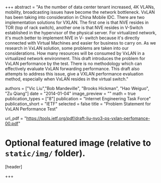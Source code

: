 +++
abstract = "As the number of data center tenant increased, 4K VLANs, mobility, broadcasting issues have become the network bottleneck. VxLAN has been taking into consideration in China Mobile IDC. There are two implementation solutions for VXLAN. The first one is that NVE resides in TOR (top of rack switch), another one is that NVE resides in V-Switch established in the hypervisor of the physical server. For virtualized network, it's much better to implement NVE in V- switch because it's directly connected with Virtual Machines and easier for business to carry on. As we research in VxLAN solution, some problems are taken into our considerations. How many resources will be consumed by VxLAN in a virtualized network environment. This draft introduces the problem for VxLAN performance by the test. There is no methodology which can effectively evaluate VxLAN forwarding performance. This draft also attempts to address this issue, give a VXLAN performance evaluation method, especially when VxLAN resides in the virtual switch."

authors = ["Vic Liu","Bob Mandeville", "Brooks Hickman", "Hao Weiguo", "Zu Qiang"]
date = "2014-01-04"
image_preview = ""
math = true
publication_types = ["8"]
publication = "Internet Engineering Task Force"
publication_short = "IETF"
selected = false
title = "Problem Statement for VxLAN Performance Test"

url_pdf = "https://tools.ietf.org/pdf/draft-liu-nvo3-ps-vxlan-perfomance-00.pdf"



# Optional featured image (relative to `static/img/` folder).
[header]

+++
